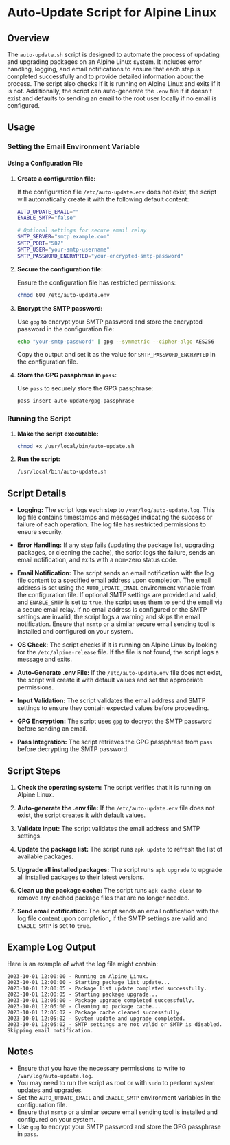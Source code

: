# Auto-Update Script for Alpine Linux

## Overview

The `auto-update.sh` script is designed to automate the process of updating and upgrading packages on an Alpine Linux system. It includes error handling, logging, and email notifications to ensure that each step is completed successfully and to provide detailed information about the process. The script also checks if it is running on Alpine Linux and exits if it is not. Additionally, the script can auto-generate the `.env` file if it doesn't exist and defaults to sending an email to the root user locally if no email is configured.

## Usage

### Setting the Email Environment Variable

#### Using a Configuration File

1. **Create a configuration file:**

   If the configuration file `/etc/auto-update.env` does not exist, the script will automatically create it with the following default content:

   ```sh
   AUTO_UPDATE_EMAIL=""
   ENABLE_SMTP="false"

   # Optional settings for secure email relay
   SMTP_SERVER="smtp.example.com"
   SMTP_PORT="587"
   SMTP_USER="your-smtp-username"
   SMTP_PASSWORD_ENCRYPTED="your-encrypted-smtp-password"
   ```

2. **Secure the configuration file:**

   Ensure the configuration file has restricted permissions:

   ```sh
   chmod 600 /etc/auto-update.env
   ```

3. **Encrypt the SMTP password:**

   Use `gpg` to encrypt your SMTP password and store the encrypted password in the configuration file:

   ```sh
   echo "your-smtp-password" | gpg --symmetric --cipher-algo AES256
   ```

   Copy the output and set it as the value for `SMTP_PASSWORD_ENCRYPTED` in the configuration file.

4. **Store the GPG passphrase in `pass`:**

   Use `pass` to securely store the GPG passphrase:

   ```sh
   pass insert auto-update/gpg-passphrase
   ```

### Running the Script

1. **Make the script executable:**

   ```sh
   chmod +x /usr/local/bin/auto-update.sh
   ```

2. **Run the script:**

   ```sh
   /usr/local/bin/auto-update.sh
   ```

## Script Details

- **Logging:**
  The script logs each step to `/var/log/auto-update.log`. This log file contains timestamps and messages indicating the success or failure of each operation. The log file has restricted permissions to ensure security.

- **Error Handling:**
  If any step fails (updating the package list, upgrading packages, or cleaning the cache), the script logs the failure, sends an email notification, and exits with a non-zero status code.

- **Email Notification:**
  The script sends an email notification with the log file content to a specified email address upon completion. The email address is set using the `AUTO_UPDATE_EMAIL` environment variable from the configuration file. If optional SMTP settings are provided and valid, and `ENABLE_SMTP` is set to `true`, the script uses them to send the email via a secure email relay. If no email address is configured or the SMTP settings are invalid, the script logs a warning and skips the email notification. Ensure that `msmtp` or a similar secure email sending tool is installed and configured on your system.

- **OS Check:**
  The script checks if it is running on Alpine Linux by looking for the `/etc/alpine-release` file. If the file is not found, the script logs a message and exits.

- **Auto-Generate .env File:**
  If the `/etc/auto-update.env` file does not exist, the script will create it with default values and set the appropriate permissions.

- **Input Validation:**
  The script validates the email address and SMTP settings to ensure they contain expected values before proceeding.

- **GPG Encryption:**
  The script uses `gpg` to decrypt the SMTP password before sending an email.

- **Pass Integration:**
  The script retrieves the GPG passphrase from `pass` before decrypting the SMTP password.

## Script Steps

1. **Check the operating system:**
   The script verifies that it is running on Alpine Linux.

2. **Auto-generate the .env file:**
   If the `/etc/auto-update.env` file does not exist, the script creates it with default values.

3. **Validate input:**
   The script validates the email address and SMTP settings.

4. **Update the package list:**
   The script runs `apk update` to refresh the list of available packages.

5. **Upgrade all installed packages:**
   The script runs `apk upgrade` to upgrade all installed packages to their latest versions.

6. **Clean up the package cache:**
   The script runs `apk cache clean` to remove any cached package files that are no longer needed.

7. **Send email notification:**
   The script sends an email notification with the log file content upon completion, if the SMTP settings are valid and `ENABLE_SMTP` is set to `true`.

## Example Log Output

Here is an example of what the log file might contain:

```log
2023-10-01 12:00:00 - Running on Alpine Linux.
2023-10-01 12:00:00 - Starting package list update...
2023-10-01 12:00:05 - Package list update completed successfully.
2023-10-01 12:00:05 - Starting package upgrade...
2023-10-01 12:05:00 - Package upgrade completed successfully.
2023-10-01 12:05:00 - Cleaning up package cache...
2023-10-01 12:05:02 - Package cache cleaned successfully.
2023-10-01 12:05:02 - System update and upgrade completed.
2023-10-01 12:05:02 - SMTP settings are not valid or SMTP is disabled. Skipping email notification.
```

## Notes

- Ensure that you have the necessary permissions to write to `/var/log/auto-update.log`.
- You may need to run the script as root or with `sudo` to perform system updates and upgrades.
- Set the `AUTO_UPDATE_EMAIL` and `ENABLE_SMTP` environment variables in the configuration file.
- Ensure that `msmtp` or a similar secure email sending tool is installed and configured on your system.
- Use `gpg` to encrypt your SMTP password and store the GPG passphrase in `pass`.
